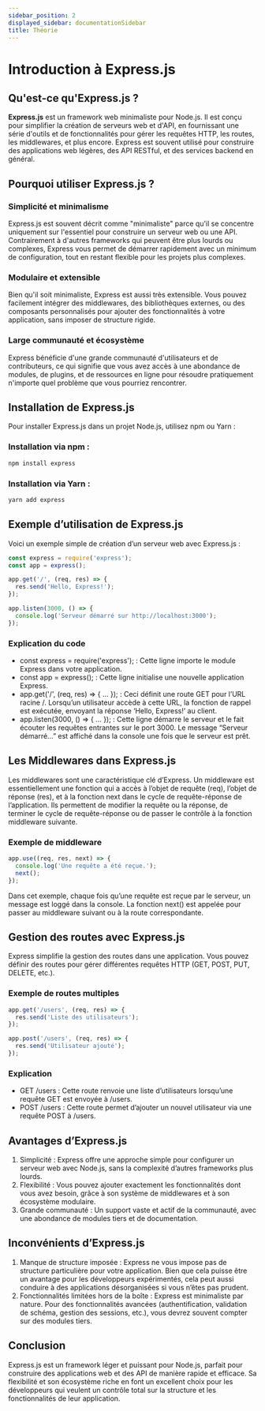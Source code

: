 ```yaml
---
sidebar_position: 2
displayed_sidebar: documentationSidebar
title: Théorie
---
```


# Introduction à Express.js

## Qu'est-ce qu'Express.js ?

**Express.js** est un framework web minimaliste pour Node.js. Il est conçu pour simplifier la création de serveurs web et d'API, en fournissant une série d'outils et de fonctionnalités pour gérer les requêtes HTTP, les routes, les middlewares, et plus encore. Express est souvent utilisé pour construire des applications web légères, des API RESTful, et des services backend en général.

## Pourquoi utiliser Express.js ?

### Simplicité et minimalisme
Express.js est souvent décrit comme "minimaliste" parce qu'il se concentre uniquement sur l'essentiel pour construire un serveur web ou une API. Contrairement à d'autres frameworks qui peuvent être plus lourds ou complexes, Express vous permet de démarrer rapidement avec un minimum de configuration, tout en restant flexible pour les projets plus complexes.

### Modulaire et extensible
Bien qu'il soit minimaliste, Express est aussi très extensible. Vous pouvez facilement intégrer des middlewares, des bibliothèques externes, ou des composants personnalisés pour ajouter des fonctionnalités à votre application, sans imposer de structure rigide.

### Large communauté et écosystème
Express bénéficie d'une grande communauté d'utilisateurs et de contributeurs, ce qui signifie que vous avez accès à une abondance de modules, de plugins, et de ressources en ligne pour résoudre pratiquement n'importe quel problème que vous pourriez rencontrer.

## Installation de Express.js

Pour installer Express.js dans un projet Node.js, utilisez npm ou Yarn :

### Installation via npm :
```bash
npm install express
```

### Installation via Yarn :
```bash
yarn add express
```

## Exemple d’utilisation de Express.js

Voici un exemple simple de création d’un serveur web avec Express.js :

```javascript 
const express = require('express');
const app = express();

app.get('/', (req, res) => {
  res.send('Hello, Express!');
});

app.listen(3000, () => {
  console.log('Serveur démarré sur http://localhost:3000');
});
```

### Explication du code

* const express = require('express'); : Cette ligne importe le module Express dans votre application.
* const app = express(); : Cette ligne initialise une nouvelle application Express.
* app.get('/', (req, res) => { ... }); : Ceci définit une route GET pour l’URL racine /. Lorsqu’un utilisateur accède à cette URL, la fonction de rappel est exécutée, envoyant la réponse ‘Hello, Express!’ au client.
* app.listen(3000, () => { ... }); : Cette ligne démarre le serveur et le fait écouter les requêtes entrantes sur le port 3000. Le message “Serveur démarré…” est affiché dans la console une fois que le serveur est prêt.

## Les Middlewares dans Express.js

Les middlewares sont une caractéristique clé d’Express. Un middleware est essentiellement une fonction qui a accès à l’objet de requête (req), l’objet de réponse (res), et à la fonction next dans le cycle de requête-réponse de l’application. Ils permettent de modifier la requête ou la réponse, de terminer le cycle de requête-réponse ou de passer le contrôle à la fonction middleware suivante.

### Exemple de middleware
```javascript
app.use((req, res, next) => {
  console.log('Une requête a été reçue.');
  next();
});
```

Dans cet exemple, chaque fois qu’une requête est reçue par le serveur, un message est loggé dans la console. La fonction next() est appelée pour passer au middleware suivant ou à la route correspondante.

## Gestion des routes avec Express.js

Express simplifie la gestion des routes dans une application. Vous pouvez définir des routes pour gérer différentes requêtes HTTP (GET, POST, PUT, DELETE, etc.).

### Exemple de routes multiples

```javascript
app.get('/users', (req, res) => {
  res.send('Liste des utilisateurs');
});

app.post('/users', (req, res) => {
  res.send('Utilisateur ajouté');
});
```

### Explication

* GET /users : Cette route renvoie une liste d’utilisateurs lorsqu’une requête GET est envoyée à /users.
* POST /users : Cette route permet d’ajouter un nouvel utilisateur via une requête POST à /users.

## Avantages d’Express.js

1.	Simplicité : Express offre une approche simple pour configurer un serveur web avec Node.js, sans la complexité d’autres frameworks plus lourds.
2.	Flexibilité : Vous pouvez ajouter exactement les fonctionnalités dont vous avez besoin, grâce à son système de middlewares et à son écosystème modulaire.
3.	Grande communauté : Un support vaste et actif de la communauté, avec une abondance de modules tiers et de documentation.

## Inconvénients d’Express.js

1.	Manque de structure imposée : Express ne vous impose pas de structure particulière pour votre application. Bien que cela puisse être un avantage pour les développeurs expérimentés, cela peut aussi conduire à des applications désorganisées si vous n’êtes pas prudent.
2.	Fonctionnalités limitées hors de la boîte : Express est minimaliste par nature. Pour des fonctionnalités avancées (authentification, validation de schéma, gestion des sessions, etc.), vous devrez souvent compter sur des modules tiers.

## Conclusion

Express.js est un framework léger et puissant pour Node.js, parfait pour construire des applications web et des API de manière rapide et efficace. Sa flexibilité et son écosystème riche en font un excellent choix pour les développeurs qui veulent un contrôle total sur la structure et les fonctionnalités de leur application.